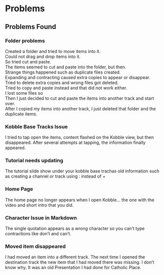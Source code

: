 # Problems
## Problems Found

### Folder problems
Created a folder and tried to move items into it.  
Could not drag and drop items into it.  
So tried cut and paste.  
The items seemed to cut and paste into the folder, but then.  
Strange things happened such as duplicate files created.  
Expanding and contracting caused extra copies to appear or disappear.  
Tried to delete extra copies and wrong files got deleted.  
Tried to copy and paste instead and that did not work either.  
I lost some files so    
Then I just decided to cut and paste the items into another track and start over.  
After I copied my items into another track, I just deleted that folder and the   duplicate items.  

### Kobble Base Tracks Issue
I tried to tap open the items, content flashed on the Kobble view, but then disappeared. After several attempts at tapping, the information finally appeared.

### Tutorial needs updating
The tutorial slide show under your kobble base trachas old information such as creating a channel or track using : instead of +

### Home Page
The home page no longer appears when I open Kobble... the one with the video and short intro that you did.

### Character Issue in Markdown
The single quotation appears as a wrong character so you can’t type contractions like don’t and can’t.

### Moved item disappeared
I had moved an item into a different track. The next time I opened the destination track the new item that I had moved there was missing. I don’t know why. It was an old Presentation I had done for Catholic Place.

